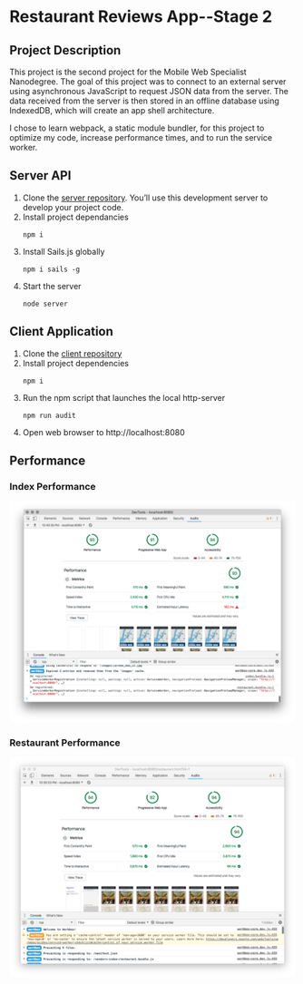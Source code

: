 # Restaurant Reviews App--Stage 2

## Project Description

This project is the second project for the Mobile Web Specialist Nanodegree. The goal of this project was to connect to an external server using asynchronous JavaScript to request JSON data from the server. The data received from the server is then stored  in an offline database using IndexedDB, which will create an app shell architecture.

I chose to learn webpack, a static module bundler, for this project to optimize my code, increase performance times, and to run the service worker.



## Server API
 1. Clone the [server repository](https://github.com/udacity/mws-restaurant-stage-2.git). You’ll use this development server to develop your project code.
 2. Install project dependancies
    ```
    npm i
    ```
 3. Install Sails.js globally
    ```
    npm i sails -g
    ```
 4. Start the server
    ```
    node server
    ```

## Client Application
 1. Clone the [client repository](https://github.com/jenlyoung/mws-restaurant-stage-2-client.git)
 2. Install project dependencies
     ```
     npm i
     ```
 3. Run the npm script that launches the local http-server
     ```
     npm run audit
     ```
 4. Open web browser to http://localhost:8080


## Performance

### Index Performance
 <img src="index-performance.png" />
 
### Restaurant Performance
 <img src="restaurant-performance.png" />